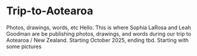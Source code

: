 # Trip-to-Aotearoa
Photos, drawings, words, etc 
Hello. This is where Sophia LaRosa and Leah Goodman are be publishing photos, drawings, and words during our trip to Aotearoa / New Zealand. Starting October 2025, ending tbd. 
Starting with some pictures  
